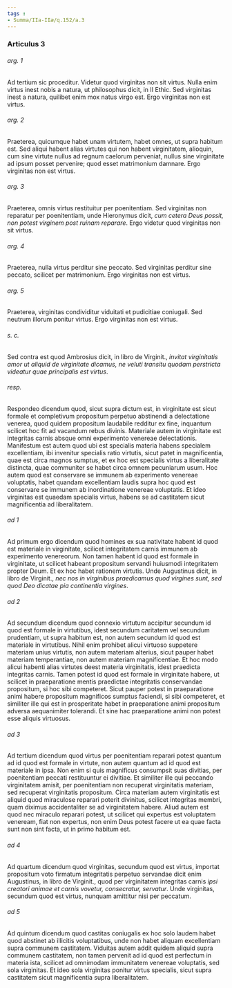 ```yaml
---
tags : 
- Summa/IIa-IIæ/q.152/a.3
---
```


### Articulus 3

###### arg. 1
Ad tertium sic proceditur. Videtur quod virginitas non sit virtus. Nulla enim virtus inest nobis a natura, ut philosophus dicit, in II Ethic. Sed virginitas inest a natura, quilibet enim mox natus virgo est. Ergo virginitas non est virtus.

###### arg. 2
Praeterea, quicumque habet unam virtutem, habet omnes, ut supra habitum est. Sed aliqui habent alias virtutes qui non habent virginitatem, alioquin, cum sine virtute nullus ad regnum caelorum perveniat, nullus sine virginitate ad ipsum posset pervenire; quod esset matrimonium damnare. Ergo virginitas non est virtus.

###### arg. 3
Praeterea, omnis virtus restituitur per poenitentiam. Sed virginitas non reparatur per poenitentiam, unde Hieronymus dicit, *cum cetera Deus possit, non potest virginem post ruinam reparare*. Ergo videtur quod virginitas non sit virtus.

###### arg. 4
Praeterea, nulla virtus perditur sine peccato. Sed virginitas perditur sine peccato, scilicet per matrimonium. Ergo virginitas non est virtus.

###### arg. 5
Praeterea, virginitas condividitur viduitati et pudicitiae coniugali. Sed neutrum illorum ponitur virtus. Ergo virginitas non est virtus.

###### s. c.
Sed contra est quod Ambrosius dicit, in libro de Virginit., *invitat virginitatis amor ut aliquid de virginitate dicamus, ne veluti transitu quodam perstricta videatur quae principalis est virtus*.

###### resp.
Respondeo dicendum quod, sicut supra dictum est, in virginitate est sicut formale et completivum propositum perpetuo abstinendi a delectatione venerea, quod quidem propositum laudabile redditur ex fine, inquantum scilicet hoc fit ad vacandum rebus divinis. Materiale autem in virginitate est integritas carnis absque omni experimento venereae delectationis. Manifestum est autem quod ubi est specialis materia habens specialem excellentiam, ibi invenitur specialis ratio virtutis, sicut patet in magnificentia, quae est circa magnos sumptus, et ex hoc est specialis virtus a liberalitate distincta, quae communiter se habet circa omnem pecuniarum usum. Hoc autem quod est conservare se immunem ab experimento venereae voluptatis, habet quandam excellentiam laudis supra hoc quod est conservare se immunem ab inordinatione venereae voluptatis. Et ideo virginitas est quaedam specialis virtus, habens se ad castitatem sicut magnificentia ad liberalitatem.

###### ad 1
Ad primum ergo dicendum quod homines ex sua nativitate habent id quod est materiale in virginitate, scilicet integritatem carnis immunem ab experimento venereorum. Non tamen habent id quod est formale in virginitate, ut scilicet habeant propositum servandi huiusmodi integritatem propter Deum. Et ex hoc habet rationem virtutis. Unde Augustinus dicit, in libro de Virginit., *nec nos in virginibus praedicamus quod virgines sunt, sed quod Deo dicatae pia continentia virgines*.

###### ad 2
Ad secundum dicendum quod connexio virtutum accipitur secundum id quod est formale in virtutibus, idest secundum caritatem vel secundum prudentiam, ut supra habitum est, non autem secundum id quod est materiale in virtutibus. Nihil enim prohibet alicui virtuoso suppetere materiam unius virtutis, non autem materiam alterius, sicut pauper habet materiam temperantiae, non autem materiam magnificentiae. Et hoc modo alicui habenti alias virtutes deest materia virginitatis, idest praedicta integritas carnis. Tamen potest id quod est formale in virginitate habere, ut scilicet in praeparatione mentis praedictae integritatis conservandae propositum, si hoc sibi competeret. Sicut pauper potest in praeparatione animi habere propositum magnificos sumptus faciendi, si sibi competeret, et similiter ille qui est in prosperitate habet in praeparatione animi propositum adversa aequanimiter tolerandi. Et sine hac praeparatione animi non potest esse aliquis virtuosus.

###### ad 3
Ad tertium dicendum quod virtus per poenitentiam reparari potest quantum ad id quod est formale in virtute, non autem quantum ad id quod est materiale in ipsa. Non enim si quis magnificus consumpsit suas divitias, per poenitentiam peccati restituuntur ei divitiae. Et similiter ille qui peccando virginitatem amisit, per poenitentiam non recuperat virginitatis materiam, sed recuperat virginitatis propositum. Circa materiam autem virginitatis est aliquid quod miraculose reparari poterit divinitus, scilicet integritas membri, quam diximus accidentaliter se ad virginitatem habere. Aliud autem est quod nec miraculo reparari potest, ut scilicet qui expertus est voluptatem veneream, fiat non expertus, non enim Deus potest facere ut ea quae facta sunt non sint facta, ut in primo habitum est.

###### ad 4
Ad quartum dicendum quod virginitas, secundum quod est virtus, importat propositum voto firmatum integritatis perpetuo servandae dicit enim Augustinus, in libro de Virginit., quod per virginitatem integritas carnis *ipsi creatori animae et carnis vovetur, consecratur, servatur*. Unde virginitas, secundum quod est virtus, nunquam amittitur nisi per peccatum.

###### ad 5
Ad quintum dicendum quod castitas coniugalis ex hoc solo laudem habet quod abstinet ab illicitis voluptatibus, unde non habet aliquam excellentiam supra communem castitatem. Viduitas autem addit quidem aliquid supra communem castitatem, non tamen pervenit ad id quod est perfectum in materia ista, scilicet ad omnimodam immunitatem venereae voluptatis, sed sola virginitas. Et ideo sola virginitas ponitur virtus specialis, sicut supra castitatem sicut magnificentia supra liberalitatem.

